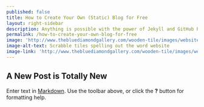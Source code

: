 ```yaml
---
published: false
title: How to Create Your Own (Static) Blog for Free
layout: right-sidebar
description: Anything is possible with the power of Jekyll and GitHub Pages!
permalink: /how-to-create-your-own-blog-for-free
image: 'http://www.thebluediamondgallery.com/wooden-tile/images/website.jpg'
image-alt-text: Scrabble tiles spelling out the word website
image-link: 'http://www.thebluediamondgallery.com/wooden-tile/images/website.jpg'
---
```

## A New Post is Totally New

Enter text in [Markdown](http://daringfireball.net/projects/markdown/). Use the toolbar above, or click the **?** button for formatting help.
